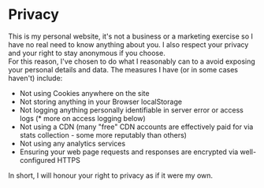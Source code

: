 # Privacy 

This is my personal website, it's not a business or a marketing exercise so I have no real need to know anything about you. I also respect your privacy and your right to stay anonymous if you choose.  
For this reason, I've chosen to do what I reasonably can to a avoid exposing your personal details and data. The measures I have (or in some cases haven't) include:

* Not using Cookies anywhere on the site
* Not storing anything in your Browser localStorage
* Not logging anything personally identifiable in server error or access logs (* more on access logging below)
* Not using a CDN (many "free" CDN accounts are effectively paid for via stats collection - some more reputably than others)
* Not using any analytics services
* Ensuring your web page requests and responses are encrypted via well-configured HTTPS


In short, I will honour your right to privacy as if it were my own.